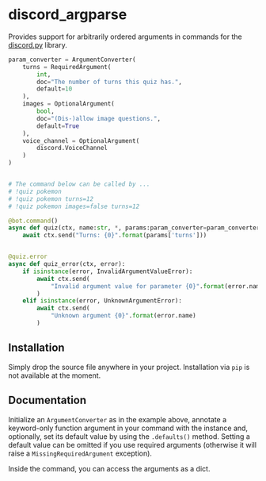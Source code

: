 discord_argparse
================

Provides support for arbitrarily ordered arguments in commands for the
[discord.py](https://github.com/Rapptz/discord.py/) library.

```python
param_converter = ArgumentConverter(
    turns = RequiredArgument(
        int,
        doc="The number of turns this quiz has.",
        default=10
    ),
    images = OptionalArgument(
        bool,
        doc="(Dis-)allow image questions.",
        default=True
    ),
    voice_channel = OptionalArgument(
        discord.VoiceChannel
    )
)


# The command below can be called by ...
# !quiz pokemon
# !quiz pokemon turns=12
# !quiz pokemon images=false turns=12

@bot.command()
async def quiz(ctx, name:str, *, params:param_converter=param_converter.defaults()):
    await ctx.send("Turns: {0}".format(params['turns']))


@quiz.error
async def quiz_error(ctx, error):
    if isinstance(error, InvalidArgumentValueError):
        await ctx.send(
            "Invalid argument value for parameter {0}".format(error.name)
        )
    elif isinstance(error, UnknownArgumentError):
        await ctx.send(
            "Unknown argument {0}".format(error.name)
        )
```


Installation
------------

Simply drop the source file anywhere in your project. Installation via `pip` is
not available at the moment.


Documentation
-------------

Initialize an `ArgumentConverter` as in the example above, annotate a
keyword-only function argument in your command with the instance and,
optionally, set its default value by using the `.defaults()` method. Setting a
default value can be omitted if you use required arguments (otherwise it will
raise a `MissingRequiredArgument` exception).

Inside the command, you can access the arguments as a dict.
